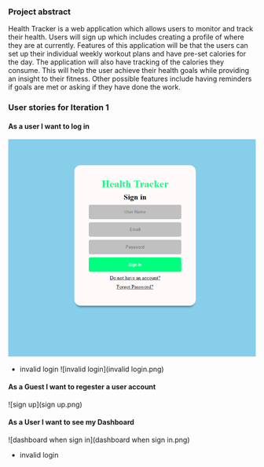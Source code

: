 ### Project abstract
Health Tracker is a web application which allows users to monitor and track their health. Users will sign up which includes creating a profile of where they are at currently. Features of this application will be that the users can set up their individual weekly workout plans and have pre-set calories for the day. The application will also have tracking of the calories they consume. This will help the user achieve their health goals while providing an insight to their fitness. Other possible features include having reminders if goals are met or asking if they have done the work.



### User stories for Iteration 1

#### As a user I want to log in
![login](login.png)

- invalid login
![invalid login](invalid login.png)


#### As a Guest I want to regester a user account
![sign up](sign up.png)


#### As a User I want to see my Dashboard
![dashboard when sign in](dashboard when sign in.png)

- invalid login

